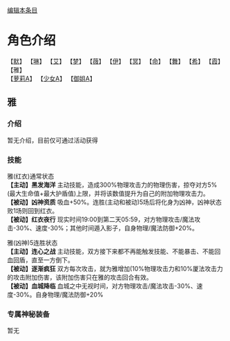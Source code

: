 [编辑本条目](https://github.com/GuguTown/Wiki/edit/main/char/index.md)
# 角色介绍
【[默](默.md)】   【[琳](琳.md)】   【[艾](艾.md)】   【[梦](梦.md)】   【[薇](薇.md)】   【[伊](伊.md)】
【[冥](冥.md)】   【[命](命.md)】   【[舞](舞.md)】   【[希](希.md)】   【[霞](霞.md)】   【雅】      
【[萝莉A](萝莉A.md)】   【[少女A](少女A.md)】   【[御姐A](御姐A.md)】

## 雅
### 介绍
暂无介绍，目前仅可通过活动获得    
### 技能
雅(红衣)通常状态  
**【主动】黑发海洋** 主动技能，造成300%物理攻击力的物理伤害，掠夺对方5%(最大生命值+最大护盾值)上限，并将该数值提升为自己的附加物理攻击力。   
**【被动】凶神资质** 吸血+50%。连胜(主动和被动)5场后将化身为凶神，凶神状态败1场则回到红衣。   
**【被动】红衣夜行** 现实时间19:00到第二天05:59，对方物理攻击/魔法攻击-30%、速度-30%；其他时间遁入影子，自身物理/魔法防御+20%。 

雅(凶神)5连胜状态  
**【主动】连心之战** 主动技能，双方接下来都不再能触发技能、不能暴击、不能回血回盾，直至一方倒下。   
**【被动】逐渐疯狂** 双方每次攻击，就为雅增加(10%物理攻击力和10%厦法攻击力的攻击附加伤害，该附加伤害只在雅的攻击回合有效。   
**【被动】血城降临** 血城之中无视时间，对方物理攻击/魔法攻击-30%、速度-30%。自身物理/魔法防御+20%
### 专属神秘装备
暂无
